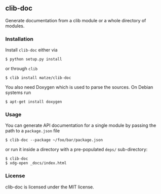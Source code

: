 ## clib-doc

Generate documentation from a clib module or a whole directory of modules.


### Installation

Install `clib-doc` either via

    $ python setup.py install

or through `clib`

    $ clib install matze/clib-doc

You also need Doxygen which is used to parse the sources. On Debian systems run

    $ apt-get install doxygen


### Usage

You can generate API documentation for a single module by passing the path to
a `package.json` file

    $ clib-doc --package ~/foo/bar/package.json

or run it inside a directory with a pre-populated `deps/` sub-directory:

    $ clib-doc
    $ xdg-open _docs/index.html


### License

clib-doc is licensed under the MIT license.
